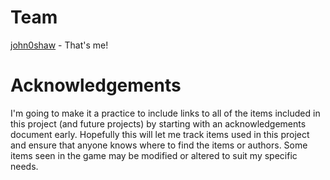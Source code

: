 # Team

[john0shaw](https://github.com/john0shaw) - That's me!

# Acknowledgements

I'm going to make it a practice to include links to all of the items included in this project (and future projects) by starting with an acknowledgements document early.  Hopefully this will let me track items used in this project and ensure that anyone knows where to find the items or authors.  Some items seen in the game may be modified or altered to suit my specific needs.


